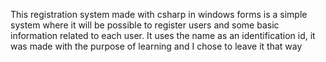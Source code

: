 This registration system made with csharp in windows forms is a simple system where it will be possible to register users and some basic information related to each user. It uses the name as an identification id, it was made with the purpose of learning and I chose to leave it that way
